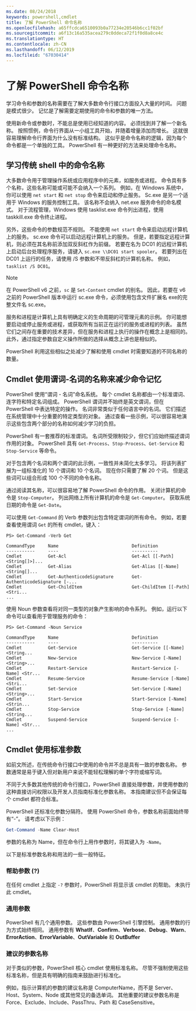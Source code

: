 ```yaml
---
ms.date: 08/24/2018
keywords: powershell,cmdlet
title: 了解 PowerShell 命令名称
ms.openlocfilehash: a65ffcdca6510093b0a77234e20546b6cc1f02bf
ms.sourcegitcommit: a6f13c16a535acea279c0ddeca72f1f0d8a8ce4c
ms.translationtype: HT
ms.contentlocale: zh-CN
ms.lasthandoff: 06/12/2019
ms.locfileid: "67030414"
---
```

# <a name="learning-powershell-command-names"></a>了解 PowerShell 命令名称

学习命令和参数的名称需要在了解大多数命令行接口方面投入大量的时间。 问题是模式很少。 记忆是了解需要定期使用的命令和参数的唯一方法。

使用新命令或参数时，不能总是使用已经知道的内容。 必须找到并了解一个新名称。 按照惯例，命令行界面从一小组工具开始，并随着增量添加而增长。 这就很容易理解命令行界面为什么没有标准结构。
这似乎是命令名称的逻辑，因为每个命令都是一个单独的工具。 PowerShell 有一种更好的方法来处理命令名称。

## <a name="learning-command-names-in-traditional-shells"></a>学习传统 shell 中的命令名称

大多数命令用于管理操作系统或应用程序中的元素，如服务或进程。 命令具有多个名称，这些名称可能或可能不会纳入一个系列。 例如，在 Windows 系统中，你可以使用 `net start` 和 `net stop` 命令来启动和停止服务。 Sc.exe 是另一个适用于 Windows 的服务控制工具。 该名称不会纳入 net.exe 服务命令的命名模式。 对于流程管理，Windows 使用 tasklist.exe 命令列出进程，使用 taskkill.exe 命令终止进程。

另外，这些命令的参数规范不规则。 不能使用 `net start` 命令来启动远程计算机上的服务。 sc.exe  命令可以启动远程计算机上的服务。 但是，若要指定远程计算机，则必须在其名称前添加双反斜杠作为前缀。 若要在名为 DC01 的远程计算机上启动后台处理程序服务，请键入 `sc.exe \\DC01 start spooler`。
若要列出在 DC01 上运行的任务，请使用 /S 参数和不带反斜杠的计算机名称。 例如，`tasklist /S DC01`。

> [!NOTE]
> 在 PowerShell v6 之前，`sc` 是 `Set-Content` cmdlet 的别名。 因此，若要在 v6 之前的 PowerShell 版本中运行 sc.exe 命令，必须使用包含文件扩展名 exe的完整文件名 sc.exe。

服务和进程是计算机上具有明确定义的生命周期的可管理元素的示例。 你可能想要启动或停止服务或进程，或获取所有当前正在运行的服务或进程的列表。 虽然它们之间存在重要的技术差异，但在服务和进程上执行的操作在概念上是相同的。 此外，通过指定参数自定义操作所做的选择从概念上讲也是相似的。

PowerShell 利用这些相似之处减少了解和使用 cmdlet 时需要知道的不同名称的数量。

## <a name="cmdlets-use-verb-noun-names-to-reduce-command-memorization"></a>Cmdlet 使用谓词-名词的名称来减少命令记忆

PowerShell 使用“谓词 - 名词”命名系统。 每个 cmdlet 名称都由一个标准谓词、连字符和特定名词组成。 PowerShell 谓词并不始终是英文谓词，但在 PowerShell 中表达特定的操作。 名词非常类似于任何语言中的名词。 它们描述在系统管理中十分重要的特定类型的对象。 通过查看一些示例，可以很容易地演示这些包含两个部分的名称如何减少学习的负担。

PowerShell 有一套推荐的标准谓词。 名词所受限制较少，但它们应始终描述谓词作用的对象。 PowerShell 具有 `Get-Process`、`Stop-Process`、`Get-Service` 和 `Stop-Service` 等命令。

对于包含两个名词和两个谓词的此示例，一致性并未简化太多学习。 将该列表扩展为一组标准化的 10 个谓词和 10 个名词。 现在你只需要了解 20 个词。
但是这些词可以组合形成 100 个不同的命令名称。

通过阅读其名称，可以很容易地了解 PowerShell 命令的作用。 关闭计算机的命令是 `Stop-Computer`。 列出网络上所有计算机的命令是 `Get-Computer`。 获取系统日期的命令是 `Get-Date`。

可以使用 `Get-Command` 的 Verb 参数列出包含特定谓词的所有命令。 例如，若要查看使用谓词 `Get` 的所有 cmdlet，键入：

```
PS> Get-Command -Verb Get

CommandType     Name                            Definition
-----------     ----                            ----------
Cmdlet          Get-Acl                         Get-Acl [[-Path] <String[]>]...
Cmdlet          Get-Alias                       Get-Alias [[-Name] <String[]...
Cmdlet          Get-AuthenticodeSignature       Get-AuthenticodeSignature [-...
Cmdlet          Get-ChildItem                   Get-ChildItem [[-Path] <Stri...
...
```

使用 Noun 参数查看将对同一类型的对象产生影响的命令系列。 例如，运行以下命令可以查看用于管理服务的命令：

```
PS> Get-Command -Noun Service

CommandType     Name                            Definition
-----------     ----                            ----------
Cmdlet          Get-Service                     Get-Service [[-Name] <String...
Cmdlet          New-Service                     New-Service [-Name] <String>...
Cmdlet          Restart-Service                 Restart-Service [-Name] <Str...
Cmdlet          Resume-Service                  Resume-Service [-Name] <Stri...
Cmdlet          Set-Service                     Set-Service [-Name] <String>...
Cmdlet          Start-Service                   Start-Service [-Name] <Strin...
Cmdlet          Stop-Service                    Stop-Service [-Name] <String...
Cmdlet          Suspend-Service                 Suspend-Service [-Name] <Str...
...
```

## <a name="cmdlets-use-standard-parameters"></a>Cmdlet 使用标准参数

如前文所述，在传统命令行接口中使用的命令并不总是具有一致的参数名称。 参数通常是易于键入但对新用户来说不能轻松理解的单个字符或缩写词。

不同于大多数其他传统的命令行接口，PowerShell 直接处理参数，并使用参数的这种直接访问权限以及开发人员指南标准化参数名称。 本指南建议但不会保证每个 cmdlet 都符合标准。

PowerShell 还标准化参数分隔符。 使用 PowerShell 命令，参数名称前面始终带有“-”。 请考虑以下示例：

```powershell
Get-Command -Name Clear-Host
```

参数的名称为 Name，但在命令行上用作参数时，将其键入为 `-Name`。

以下是标准参数名称和用法的一些一般特征。

### <a name="the-help-parameter-"></a>帮助参数 (?)

在任何 cmdlet 上指定 `-?` 参数时，PowerShell 将显示该 cmdlet 的帮助。
未执行此 cmdlet。

### <a name="common-parameters"></a>通用参数

PowerShell 有几个通用参数。 这些参数由 PowerShell 引擎控制。 通用参数的行为方式始终相同。 通用参数有 **WhatIf**、**Confirm**、**Verbose**、**Debug**、**Warn**、**ErrorAction**、**ErrorVariable**、**OutVariable** 和 **OutBuffer**

### <a name="recommended-parameter-names"></a>建议的参数名称

对于类似的参数，PowerShell 核心 cmdlet 使用标准名称。 尽管不强制使用这些标准名称，但是具有明确的指南来鼓励进行标准化。

例如，指示计算机的参数的建议名称是 ComputerName，而不是 Server、Host、System、Node 或其他常见的备选单词。 其他重要的建议参数名称是 Force、Exclude、Include、PassThru、Path 和 CaseSensitive。
